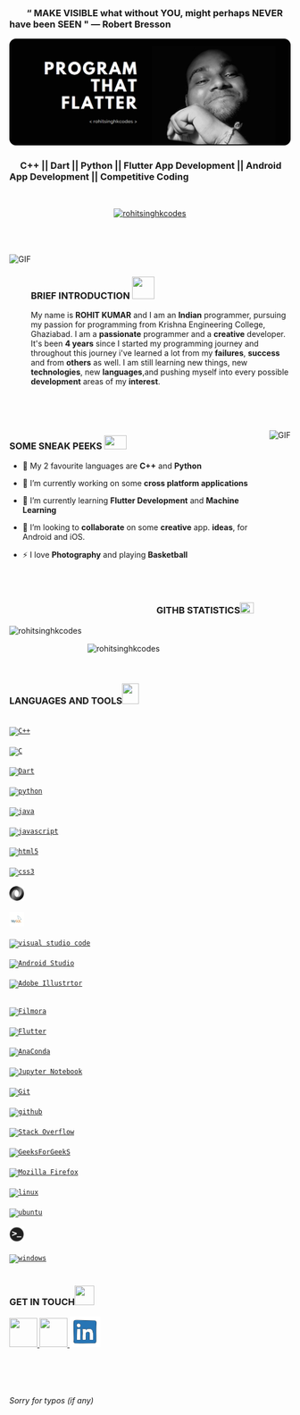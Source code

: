 <br>
 <div align=”center”>
 
### &nbsp;&nbsp;&nbsp;&nbsp;&nbsp;&nbsp;&nbsp;&nbsp;“ MAKE VISIBLE what without YOU, might perhaps NEVER have been SEEN "  ― Robert Bresson

<!--<img src="https://github.com/rohitsinghkcodes/rohitsinghkcodes/blob/master/githubCover.png">-->

<img src="https://raw.githubusercontent.com/rohitsinghkcodes/RESOURCES/master/Images/cover%204.png">

<br>

###  &nbsp;&nbsp;&nbsp;&nbsp; C++ || Dart || Python || Flutter App Development || Android App Development || Competitive Coding
 
<br>

<p align="center"> <a href="https://github.com/ryo-ma/github-profile-trophy"><img src="https://github-profile-trophy.vercel.app/?username=rohitsinghkcodes" alt="rohitsinghkcodes" /></a> </p>
<br>
<br><br>

<img align="left" height="300"  alt="GIF" src="https://media.giphy.com/media/zJ3V6Ot51H8Y0/giphy.gif" />

<br>

### BRIEF INTRODUCTION <img src="https://media.giphy.com/media/KE52mSdaYgGMWq67jo/giphy.gif" width="40" height="40" />

My name is **ROHIT KUMAR** and I am an **Indian** programmer, pursuing my passion for programming from Krishna Engineering College, Ghaziabad.  I am a **passionate** programmer and a **creative** developer.  It's been **4 years** since I started my programming journey and throughout this journey i've learned a lot from my **failures**, **success** and from **others** as well.  I am still learning new things, new **technologies**, new **languages**,and pushing myself into every possible **development** areas of my **interest**.

<br><br><br>

<img align="right" height="300"  alt="GIF" src="https://media.giphy.com/media/KzccVmHEzmNLbc3Tv2/giphy.gif" />

### SOME SNEAK PEEKS <img src="https://media.giphy.com/media/EHBHm9Pd78jwA/source.gif" width="40" height="25" />
- :memo: My 2 favourite languages are **C++** and **Python**

- 🔭 I’m currently working on some **cross platform applications**

- 🌱 I’m currently learning **Flutter Development** and **Machine Learning**

- 👯 I’m looking to **collaborate** on some **creative** app. **ideas**, for Android and iOS.

- ⚡ I love **Photography** and playing **Basketball**
<!--
<img align="left" src="https://spidyhackx.github.io/cv/images/programmer.gif" width="550" height="400"/>
-->  
<br><br>
### &nbsp;&nbsp;&nbsp;&nbsp;&nbsp;&nbsp;&nbsp;&nbsp;&nbsp;&nbsp;&nbsp;&nbsp;&nbsp;&nbsp;&nbsp;&nbsp;&nbsp;&nbsp;&nbsp;&nbsp;&nbsp;&nbsp;&nbsp;&nbsp;&nbsp;&nbsp;&nbsp;&nbsp;&nbsp;&nbsp;&nbsp;&nbsp;&nbsp;&nbsp;&nbsp;&nbsp;&nbsp;&nbsp;&nbsp;&nbsp;&nbsp;&nbsp;&nbsp;&nbsp;&nbsp;&nbsp;&nbsp;&nbsp;&nbsp;&nbsp;&nbsp;&nbsp;&nbsp;&nbsp;&nbsp;&nbsp;&nbsp;&nbsp;&nbsp;&nbsp;&nbsp;&nbsp;&nbsp;&nbsp;&nbsp;&nbsp;&nbsp;&nbsp;GITHB STATISTICS<img src="https://thumbs.gfycat.com/SpeedyPaltryAfricanharrierhawk-max-1mb.gif" width="25" height="20" />

<!--![Rohit's github stats](https://github-readme-stats.vercel.app/api?username=rohitsinghkcodes&show_icons=true&theme=radical) -->

<p><img align="center" height="195" width="900" src="https://github-readme-stats.vercel.app/api/top-langs/?username=rohitsinghkcodes&layout=compact&theme=radical" alt="rohitsinghkcodes" /></p>

<p>&emsp;&emsp;&emsp;&emsp;&emsp;&emsp;&emsp;&emsp;&emsp;&emsp;<img align="center" width="600" src="https://github-readme-stats.vercel.app/api?username=rohitsinghkcodes&show_icons=true&theme=radical" alt="rohitsinghkcodes" /></p>

<br>

### LANGUAGES AND TOOLS<img src="https://thumbs.gfycat.com/FarSecondhandAfricanparadiseflycatcher-small.gif" width="30" height="37" />

[<code>
<img alt="C++" width="26px" src="https://img.icons8.com/color/48/000000/c-plus-plus-logo.png" />
</code>](https://www.w3schools.com/cpp/)
[<code>
<img alt="C" width="26px" src="https://img.icons8.com/color/48/000000/c-programming.png" />
</code>](https://www.tutorialspoint.com/cprogramming/index.htm)
[<code>
<img alt="Dart" width="26px" src="https://img.icons8.com/color/48/000000/dart.png" />
</code>](https://dart.dev/)
[<code>
<img alt="python" width="26px" src="https://img.icons8.com/color/240/000000/python.png">
</code>](https://www.python.org/)
[<code>
<img alt="java" width="26px" src="https://img.icons8.com/color/240/000000/java-coffee-cup-logo.png">
</code>](https://docs.oracle.com/en/java/)
[<code>
<img alt="javascript" width="26px" src="https://img.icons8.com/color/240/000000/javascript.png" />
</code>](https://developer.mozilla.org/en-US/docs/Web/JavaScript)
[<code>
<img alt="html5" width="26px" src="https://img.icons8.com/color/240/000000/html-5.png">
</code>](https://developer.mozilla.org/en-US/docs/Web/HTML)
[<code>
<img alt="css3" width="26px" src="https://img.icons8.com/color/240/000000/css3.png">
</code>](https://developer.mozilla.org/en-US/docs/Web/CSS)
[<code>
<img alt="json" width="26px" src="https://raw.githubusercontent.com/github/explore/80688e429a7d4ef2fca1e82350fe8e3517d3494d/topics/json/json.png">
</code>](https://www.json.org/json-en.html)
[<code>
<img alt="MySQL" width="26px" src="https://raw.githubusercontent.com/github/explore/80688e429a7d4ef2fca1e82350fe8e3517d3494d/topics/mysql/mysql.png">
</code>](https://dev.mysql.com/)
[<code>
<img alt="visual studio code" width="26px" src="https://img.icons8.com/fluent/240/000000/visual-studio-code-2019.png" />
</code>](https://code.visualstudio.com/)
[<code>
<img alt="Android Studio" width="26px" src="https://img.pngio.com/filebreezeicons-apps-48-android-studiosvg-wikimedia-commons-android-studio-png-1200_1200.png" />
</code>](https://developer.android.com/studio)
[<code>
<img alt="Adobe Illustrtor" width="26px" src="https://img.icons8.com/color/48/000000/adobe-illustrator.png" />
</code>](https://www.adobe.com/in/products/illustrator.html?gclid=CjwKCAiAjeSABhAPEiwAqfxURUaJ4seQu1XIhL8dhPp7qMnLQmo5ajkoMgC7GPocX4vAYbrgM-BgpxoCrlIQAvD_BwE&sdid=SBNHMR64&mv=search&ef_id=CjwKCAiAjeSABhAPEiwAqfxURUaJ4seQu1XIhL8dhPp7qMnLQmo5ajkoMgC7GPocX4vAYbrgM-BgpxoCrlIQAvD_BwE:G:s&s_kwcid=AL!3085!3!248235017693!e!!g!!adobe%20illustrator!221172068!17525759228)

[<code>
<img alt="Filmora" width="26px" src="https://img.icons8.com/dusk/64/000000/filmora9.png" />
</code>](https://filmora.wondershare.net/filmora-video-editor.html?gclid=CjwKCAiAjeSABhAPEiwAqfxURS4eoX_qy9tb0KGmRyfIPl9CvSQWW3wWr3Yr4NqgxhgXmLzwiv52WxoCND4QAvD_BwE)
[<code>
<img alt="Flutter" width="26px" src="https://img.icons8.com/color/48/000000/flutter.png" />
</code>](https://flutter.dev/?gclid=Cj0KCQjwqrb7BRDlARIsACwGad7fLFLhNrtWir1ZQ71ixeHENgE9Em9E8RaNU7sSd9-YPE1mSif29HQaApMxEALw_wcB&gclsrc=aw.ds)
[<code>
<img alt="AnaConda" width="26px" src="https://www.clipartkey.com/mpngs/m/227-2271689_transparent-anaconda-logo-png.png">
</code>](https://www.anaconda.com/)
[<code>
<img alt="Jupyter Notebook" width="26px" src="https://assets-global.website-files.com/5bc7838f11643023e1993a6c/5c802890dd4478f300774b9b_883px-Jupyter_logo.svg.png">
</code>](https://jupyter.org/)
[<code>
<img alt="Git" width="26px" src="https://img.icons8.com/color/240/000000/git.png">
</code>](https://git-scm.com/)
[<code>
<img alt="github" width="26px" src="https://img.icons8.com/ios-glyphs/240/000000/github.png">
</code>](https://github.com/)
[<code>
<img alt="Stack Overflow" width="26px" src="https://img.icons8.com/color/48/000000/stackoverflow.png">
</code>](https://stackoverflow.com/)
[<code>
<img alt="GeeksForGeekS" width="26px" src="https://media.geeksforgeeks.org/wp-content/cdn-uploads/gfg_200X200.png">
</code>](https://practice.geeksforgeeks.org/home/)
[<code>
<img alt="Mozilla Firefox" width="26px" src="https://cdn3.iconfinder.com/data/icons/logos-brands-3/24/logo_brand_brands_logos_firefox-256.png">
</code>](https://www.mozilla.org/en-US/firefox/new/)
[<code>
<img alt="linux" width="26px" src="https://img.icons8.com/color/96/000000/linux.png">
</code>](https://www.kernel.org/)
[<code>
<img alt="ubuntu" width="26px" src="https://img.icons8.com/color/96/000000/ubuntu--v1.png">
</code>](https://ubuntu.com/)
[<code>
<img alt="terminal" width="26px" src="https://raw.githubusercontent.com/github/explore/80688e429a7d4ef2fca1e82350fe8e3517d3494d/topics/terminal/terminal.png">
</code>](https://docs.microsoft.com/en-us/windows/terminal/)
[<code>
<img alt="windows" width="26px" src="https://img.icons8.com/color/240/000000/windows-10.png">
</code>](https://www.microsoft.com/en-us/windows)
<br>

### GET IN TOUCH<img src="https://media.giphy.com/media/Zcc3ZeeZ5ztdw1oNSB/giphy.gif" width="35" height="35" />

  <a href="https://twitter.com/rohit_ka_tweet" >
     <img src="https://media.giphy.com/media/M9O6ePwNJ58UMF1Rvq/giphy.gif" width="50" height="52" />
  </a>
  <a href="https://www.instagram.com/rohit_ka_insta/">
    <img src="https://media.giphy.com/media/SwyH7oWi2vhkOjCwiJ/giphy.gif" width="50" height="52"/>
  </a>
   <a href="https://www.linkedin.com/in/rohit-kumar-singh-702a451a4/">
    <img src="https://github.com/rohitsinghkcodes/rohitsinghkcodes/blob/master/Readme_gifs/linkedinGif.gif" width="55" height="55" />
  </a>
  

 <br><br><br> 
 
###### Sorry for typos (if any)

